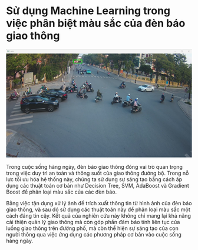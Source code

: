 # Sử dụng Machine Learning trong việc phân biệt màu sắc của đèn báo giao thông

![anh sang](anh_sang.png)

Trong cuộc sống hàng ngày, đèn báo giao thông đóng vai trò quan trọng trong việc
duy trì an toàn và thông suốt của giao thông đường bộ. Trong nỗ lực tối ưu hóa hệ
thống này, chúng ta sử dụng sự sáng tạo bằng cách áp dụng các thuật toán cơ bản như
Decision Tree, SVM, AdaBoost và Gradient Boost để phân loại màu sắc của các đèn
báo.

Bằng việc tận dụng xử lý ảnh để trích xuất thông tin từ hình ảnh của đèn báo giao
thông, và sau đó sử dụng các thuật toán này để phân loại màu sắc một cách đáng tin
cậy. Kết quả của nghiên cứu này không chỉ mang lại khả năng cải thiện quản lý giao
thông mà còn góp phần đảm bảo tính liên tục của luồng giao thông trên đường phố,
mà còn thể hiện sự sáng tạo của con người thông qua việc ứng dụng các phương pháp
cơ bản vào cuộc sống hàng ngày.

